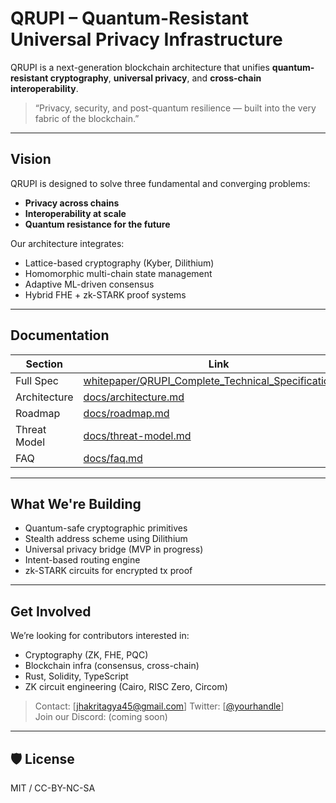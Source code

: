 # QRUPI – Quantum-Resistant Universal Privacy Infrastructure

QRUPI is a next-generation blockchain architecture that unifies **quantum-resistant cryptography**, **universal privacy**, and **cross-chain interoperability**.

> “Privacy, security, and post-quantum resilience — built into the very fabric of the blockchain.”

---

##  Vision

QRUPI is designed to solve three fundamental and converging problems:
-  **Privacy across chains**
-  **Interoperability at scale**
-  **Quantum resistance for the future**

Our architecture integrates:
-  Lattice-based cryptography (Kyber, Dilithium)
-  Homomorphic multi-chain state management
-  Adaptive ML-driven consensus
-  Hybrid FHE + zk-STARK proof systems

---

##  Documentation

| Section | Link |
|--------|------|
| Full Spec | [whitepaper/QRUPI_Complete_Technical_Specification.pdf]([https://drive.google.com/file/d/1xbv2uq2P0ApMy6oSQPSvQB76l6mwIvlO/view?usp=sharing]) |
| Architecture | [docs/architecture.md](docs/architecture.md) |
| Roadmap | [docs/roadmap.md](docs/roadmap.md) |
| Threat Model | [docs/threat-model.md](docs/threat-model.md) |
| FAQ | [docs/faq.md](docs/faq.md) |

---

##  What We're Building

-  Quantum-safe cryptographic primitives
-  Stealth address scheme using Dilithium
-  Universal privacy bridge (MVP in progress)
-  Intent-based routing engine
-  zk-STARK circuits for encrypted tx proof

---

##  Get Involved

We’re looking for contributors interested in:
- Cryptography (ZK, FHE, PQC)
- Blockchain infra (consensus, cross-chain)
- Rust, Solidity, TypeScript
- ZK circuit engineering (Cairo, RISC Zero, Circom)

> Contact: [jhakritagya45@gmail.com] 
> Twitter: [[@yourhandle](https://x.com/kritagyajha1)]  
> Join our Discord: (coming soon)

---

## 🛡 License

MIT / CC-BY-NC-SA

